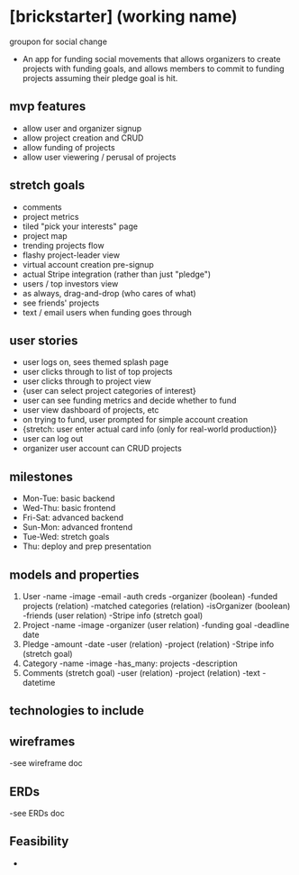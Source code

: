 # [brickstarter] (working name)
groupon for social change
- An app for funding social movements that allows organizers to create projects with funding goals, and allows members to commit to funding projects assuming their pledge goal is hit.



## mvp features
- allow user and organizer signup
- allow project creation and CRUD
- allow funding of projects
- allow user viewering / perusal of projects

## stretch goals
- comments
- project metrics
- tiled "pick your interests" page
- project map
- trending projects flow
- flashy project-leader view
- virtual account creation pre-signup
- actual Stripe integration (rather than just "pledge")
- users / top investors view
- as always, drag-and-drop (who cares of what)
- see friends' projects
- text / email users when funding goes through

## user stories
- user logs on, sees themed splash page
- user clicks through to list of top projects
- user clicks through to project view
- {user can select project categories of interest}
- user can see funding metrics and decide whether to fund
- user view dashboard of projects, etc
- on trying to fund, user prompted for simple account creation
- {stretch: user enter actual card info (only for real-world production)}
- user can log out
- organizer user account can CRUD projects

## milestones
- Mon-Tue: basic backend
- Wed-Thu: basic frontend
- Fri-Sat: advanced backend
- Sun-Mon: advanced frontend
- Tue-Wed: stretch goals
- Thu: deploy and prep presentation

## models and properties
1. User
  -name
  -image
  -email
  -auth creds
  -organizer (boolean)
  -funded projects (relation)
  -matched categories (relation)
  -isOrganizer (boolean)
  -friends (user relation)
  -Stripe info (stretch goal)
2. Project
  -name
  -image
  -organizer (user relation)
  -funding goal
  -deadline date
3. Pledge
  -amount
  -date
  -user (relation)
  -project (relation)
  -Stripe info (stretch goal)
4. Category
  -name
  -image
  -has_many: projects
  -description
5. Comments (stretch goal)
  -user (relation)
  -project (relation)
  -text
  -datetime



## technologies to include

## wireframes
-see wireframe doc

## ERDs
-see ERDs doc

## Feasibility
-

